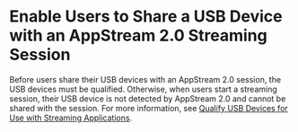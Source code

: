 # Enable Users to Share a USB Device with an AppStream 2\.0 Streaming Session<a name="share-usb-devices-with-session"></a>

Before users share their USB devices with an AppStream 2\.0 session, the USB devices must be qualified\. Otherwise, when users start a streaming session, their USB device is not detected by AppStream 2\.0 and cannot be shared with the session\. For more information, see [Qualify USB Devices for Use with Streaming Applications](qualify-usb-devices.md)\. 